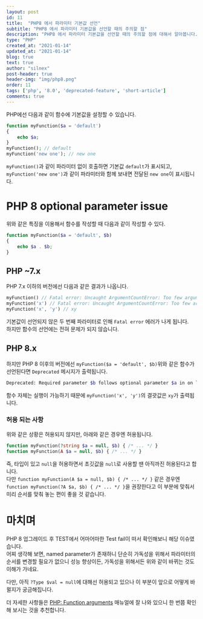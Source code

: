 ```yaml
---
layout: post
id: 11
title:  "PHP8 에서 파라미터 기본값 선언"
subtitle: "PHP8 에서 파라미터 기본값을 선언할 때의 주의할 점"
description: "PHP8 에서 파라미터 기본값을 선언할 때의 주의할 점에 대해서 알아봅니다."
type: "PHP"
created_at: "2021-01-14"
updated_at: "2021-01-14"
blog: true
text: true
author: "silnex"
post-header: true
header-img: "img/php8.png"
order: 11
tags: ['php', '8.0', 'deprecated-feature', 'short-article']
comments: true
---
```


PHP에선 다음과 같이 함수에 기본값을 설정할 수 있습니다.
```php
function myFunction($a = 'default')
{
    echo $a;
}
myFunction(); // default
myFunction('new one'); // new one
```

`myFunction()`과 같이 파라미터 없이 호출하면 기본값 `default`가 표시되고,  
`myFunction('new one')`과 같이 파라미터와 함께 보내면 전달된 `new one`이 표시됩니다.

# PHP 8 optional parameter issue
위와 같은 특징을 이용해서 함수를 작성할 때 다음과 같이 작성할 수 있다.
```php
function myFunction($a = 'default', $b)
{
    echo $a . $b;
}
```

## PHP ~7.x
PHP 7.x 이하의 버전에선 다음과 같은 결과가 나옵니다.
```php
myFunction() // Fatal error: Uncaught ArgumentCountError: Too few arguments ...
myFunction('x') // Fatal error: Uncaught ArgumentCountError: Too few arguments ...
myFunction('x', 'y') // xy
```
기본값이 선언되지 않은 두 번째 파라미터로 인해 `Fatal error` 에러가 나게 됩니다.  
하지만 함수의 선언에는 전혀 문제가 되지 않습니다.

## PHP 8.x
하지만 PHP 8 이후의 버전에선 `myFunction($a = 'default', $b)`위와 같은 함수가 선언된다면 
`Deprecated` 메시지가 출력됩니다.
```bash
Deprecated: Required parameter $b follows optional parameter $a in on line 2
```
함수 자체는 실행이 가능하기 때문에 `myFunction('x', 'y')`의 결괏값은 `xy`가 출력됩니다.

### 허용 되는 사항
위와 같은 상황은 허용되지 않지만, 아래와 같은 경우엔 허용됩니다.
```php
function myFunction(?string $a = null, $b) { /* ... */ }
function myFunction(A $a = null, $b) { /* ... */ }
```
즉, 타입이 있고 `null`을 허용하면서 초깃값을 `null`로 사용할 땐 아직까진 허용된다고 합니다.  
다만 `function myFunction(A $a = null, $b) { /* ... */ }` 같은 경우엔  
`function myFunction(?A $a, $b) { /* ... */ }`을 권장한다고 이 부분에 맞춰서 미리 순서를 맞춰 놓는 편이 좋을 것 같습니다.

# 마치며
PHP 8 업그레이드 후 TEST에서 어마어마한 Test fail이 떠서 확인해보니 해당 이슈였습니다.  
어찌 생각해 보면, named parameter가 존재하니 단순히 가독성을 위해서 파라미터의 순서를 변경할 필요가 없으니 성능 향상이든, 가독성을 위해서든 위와 같이 바뀌는 것도 이해가 가네요.

다만, 아직 `?Type $val = null`에 대해선 허용되고 있으나 이 부분이 앞으로 어떻게 바뀔지가 궁금해집니다.

더 자세한 사항들은 [PHP: Function arguments](https://www.php.net/manual/en/functions.arguments.php) 매뉴얼에 잘 나와 있으니 한 번쯤 확인해 보시는 것을 추천합니다.